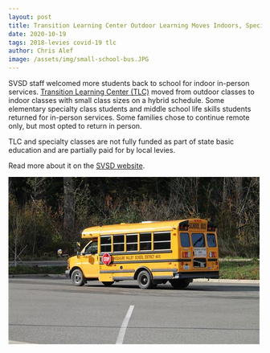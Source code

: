 ```yaml
---
layout: post
title: Transition Learning Center Outdoor Learning Moves Indoors, Specialty Classes Return
date: 2020-10-19
tags: 2018-levies covid-19 tlc
author: Chris Alef
image: /assets/img/small-school-bus.JPG
---
```

SVSD staff welcomed more students back to school for indoor in-person services. [Transition Learning Center (TLC)](https://www.svsd410.org/Page/643) moved from outdoor classes to indoor classes with small class sizes on a hybrid schedule. Some elementary specialty class students and middle school life skills students returned for in-person services. Some families chose to continue remote only, but most opted to return in person.

TLC and specialty classes are not fully funded as part of state basic education and are partially paid for by local levies.

Read more about it on the [SVSD website](https://www.svsd410.org/site/Default.aspx?PageType=3&DomainID=4&PageID=1&ViewID=6446ee88-d30c-497e-9316-3f8874b3e108&FlexDataID=27399).

![SVSD school bus](/assets/img/small-school-bus.JPG)
